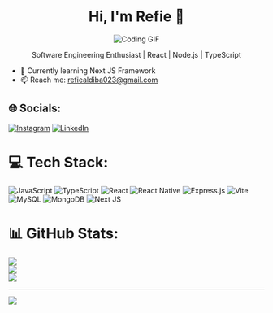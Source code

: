<h1 align="center">Hi, I'm Refie 👋</h1>

<p align="center">
  <img src="https://media1.tenor.com/m/GfSX-u7VGM4AAAAd/coding.gif" alt="Coding GIF" />
</p>

<p align="center">Software Engineering Enthusiast | React | Node.js | TypeScript</p>

-   🌱 Currently learning Next JS Framework
-   📫 Reach me: refiealdiba023@gmail.com

## 🌐 Socials:

[![Instagram](https://img.shields.io/badge/Instagram-%23E4405F.svg?logo=Instagram&logoColor=white)](https://instagram.com/refi_aldba) [![LinkedIn](https://img.shields.io/badge/LinkedIn-%230077B5.svg?logo=linkedin&logoColor=white)](https://linkedin.com/in/muhammad-refie-aldiba)

# 💻 Tech Stack:

![JavaScript](https://img.shields.io/badge/javascript-%23323330.svg?style=for-the-badge&logo=javascript&logoColor=%23F7DF1E) ![TypeScript](https://img.shields.io/badge/typescript-%23007ACC.svg?style=for-the-badge&logo=typescript&logoColor=white) ![React](https://img.shields.io/badge/react-%2320232a.svg?style=for-the-badge&logo=react&logoColor=%2361DAFB) ![React Native](https://img.shields.io/badge/react_native-%2320232a.svg?style=for-the-badge&logo=react&logoColor=%2361DAFB) ![Express.js](https://img.shields.io/badge/express.js-%23404d59.svg?style=for-the-badge&logo=express&logoColor=%2361DAFB) ![Vite](https://img.shields.io/badge/vite-%23646CFF.svg?style=for-the-badge&logo=vite&logoColor=white) ![MySQL](https://img.shields.io/badge/mysql-4479A1.svg?style=for-the-badge&logo=mysql&logoColor=white) ![MongoDB](https://img.shields.io/badge/MongoDB-%234ea94b.svg?style=for-the-badge&logo=mongodb&logoColor=white) ![Next JS](https://img.shields.io/badge/Next-black?style=for-the-badge&logo=next.js&logoColor=white)

# 📊 GitHub Stats:

![](https://github-readme-stats.vercel.app/api?username=refiealdiba&theme=react&hide_border=true&include_all_commits=false&count_private=false)<br/>
![](https://nirzak-streak-stats.vercel.app/?user=refiealdiba&theme=react&hide_border=true)<br/>
![](https://github-readme-stats.vercel.app/api/top-langs/?username=refiealdiba&theme=react&hide_border=true&include_all_commits=false&count_private=false&layout=compact)

---

[![](https://visitcount.itsvg.in/api?id=refiealdiba&icon=0&color=0)](https://visitcount.itsvg.in)

<!-- Proudly created with GPRM ( https://gprm.itsvg.in ) -->

